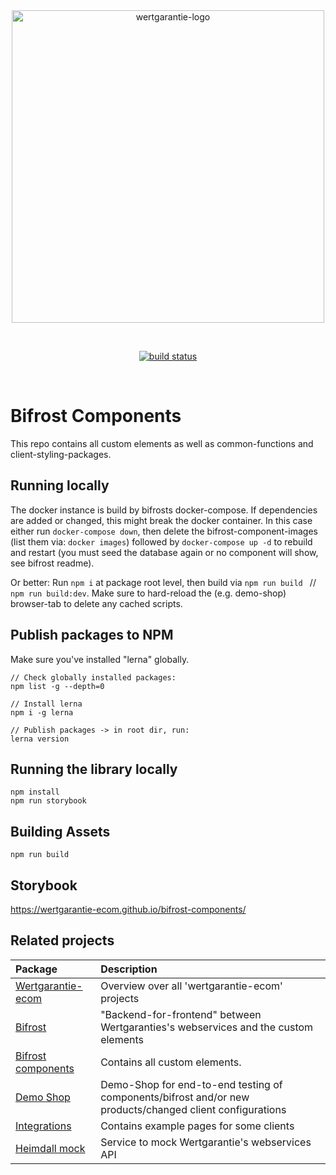 <br/>
<br/>
<p align="center">
<img width="500" src="https://wertgarantie-bifrost.s3.eu-central-1.amazonaws.com/wertgarantie-logo.svg" alt="wertgarantie-logo">
</p>
<br/>
<p align="center">
  <a href="https://app.circleci.com/pipelines/github/wertgarantie-ecom/bifrost?branch=master"><img src="https://circleci.com/gh/wertgarantie-ecom/bifrost.svg?style=shield" alt="build status"></a>
</p>
<br/>

# Bifrost Components 
This repo contains all custom elements as well as common-functions and client-styling-packages.

## Running locally
The docker instance is build by bifrosts docker-compose. If dependencies are added or changed, this might break the docker container.
In this case either run ``docker-compose down``, then delete the bifrost-component-images (list them via: ``docker images``) followed by ``docker-compose up -d`` to rebuild and restart (you must seed the database again or no component will show, see bifrost readme).

Or better: Run ``npm i`` at package root level, then build via ``npm run build `` // `` npm run build:dev``.
Make sure to hard-reload the (e.g. demo-shop) browser-tab to delete any cached scripts.

## Publish packages to NPM
Make sure you've installed "lerna" globally.
```
// Check globally installed packages:
npm list -g --depth=0

// Install lerna
npm i -g lerna

// Publish packages -> in root dir, run:
lerna version
```

## Running the library locally
```
npm install
npm run storybook
```
## Building Assets
```
npm run build
```

## Storybook
https://wertgarantie-ecom.github.io/bifrost-components/


## Related projects

| Package                                                       | Description                                                                                                                         |
| :------------------------------------------------------------- | :----------------------------------------------------------------------------------------------------------------------------------------------------- |
| [Wertgarantie-ecom](https://github.com/wertgarantie-ecom)                                         | Overview over all 'wertgarantie-ecom' projects                                          |
| [Bifrost](https://github.com/wertgarantie-ecom/bifrost)                     | "Backend-for-frontend" between Wertgaranties's webservices and the custom elements                               |
| [Bifrost components](https://github.com/wertgarantie-ecom/bifrost-components)             | Contains all custom elements.                   |
| [Demo Shop](https://github.com/wertgarantie-ecom/demo-shop) | Demo-Shop for end-to-end testing of components/bifrost and/or new products/changed client configurations |
| [Integrations](https://github.com/wertgarantie-ecom/integrations)               | Contains example pages for some clients                      |
| [Heimdall mock](https://github.com/wertgarantie-ecom/heimdall-mock)                     | Service to mock Wertgarantie's webservices API                               |

